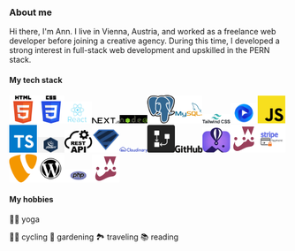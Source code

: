 ### About me
Hi there, I'm Ann.
I live in Vienna, Austria, and worked as a freelance web developer before joining a creative agency.
During this time, I developed a strong interest in full-stack web development and upskilled in the PERN stack.

#### My tech stack
<img src="html5.png" width="50" alt="html5"/><img src="CSS3.png" width="50"/><img src="react.jpg" width="50"/><img src="nextjs-13.png" width="50"/><img src="nodejs-logo-svgrepo-com.png" width="50"/><img src="postgresql.png" width="50"/><img src="MySQL.png" width="50"/><img src="tailwind-css-1.png" width="50"/><img src="flowbite.webp" width="50"/><img src="js.png" width="50"/><img src="typescript.png" width="50"/><img src="jquery.png" width="50"/><img src="restAPI.png" width="50"/><img src="zod.png" width="50"/><img src="cloudinary_logo_blue_0720_svg.png" width="50"/><img src="drawSQL.jpg" width="50"/><img src="github.png" width="50"/><img src="flyio.jpg" width="50"/><img src="jest.png" width="50"/><img src="Stripe-Payment-Logo.png" width="50"/><img src="typo3.png" width="50"/><img src="WordPress_icon-icons.webp" width="50"/><img src="php.png" width="50"/><img src="jest.png" width="50"/>

#### My hobbies
🧘‍♀️ yoga

🚵‍♀️ cycling
🌹 gardening
🏞 traveling
📚 reading
